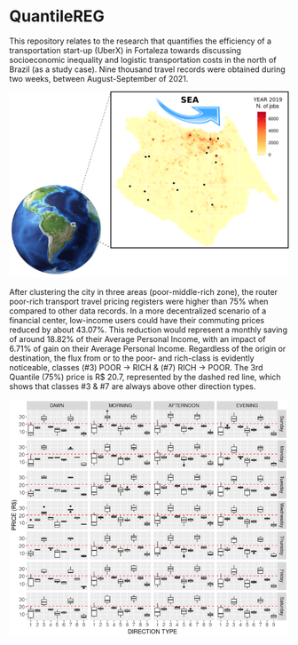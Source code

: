 # QuantileREG

This repository relates to the research that quantifies the efficiency of a transportation start-up (UberX) in Fortaleza towards discussing socioeconomic inequality and logistic transportation costs in the north of Brazil (as a study case). Nine thousand travel records were obtained during two weeks, between August-September of 2021.

![Alt text](https://github.com/ProfNascimento/QuantileREG/blob/main/MAP.png "Fortaleza’s geolocation, followed by the number of jobs around the city in 2019 (used as a reference) and its density draw in red intensity.")

After clustering the city in three areas (poor-middle-rich zone), the router poor-rich transport travel pricing registers were higher than 75% when compared to other data records. In a more decentralized scenario of a financial center, low-income users could have their commuting prices reduced by about 43.07%. This reduction would represent a monthly saving of around 18.82% of their Average Personal Income, with an impact of 6.71% of gain on their Average Personal Income. Regardless of the origin or destination, the flux from or to the poor- and rich-class is evidently noticeable, classes (\#3) POOR -> RICH \& (\#7) RICH -> POOR. The 3rd Quantile (75\%) price is R\$ 20.7, represented by the dashed red line, which shows that classes \#3 \& \#7 are always above other direction types.

![Alt text](https://github.com/ProfNascimento/QuantileREG/blob/main/PRICE_DIRECTION2.png "The price distribution per period of the day versus weekday, according to the nine direction types (ORIGIN to DESTINATION).")
